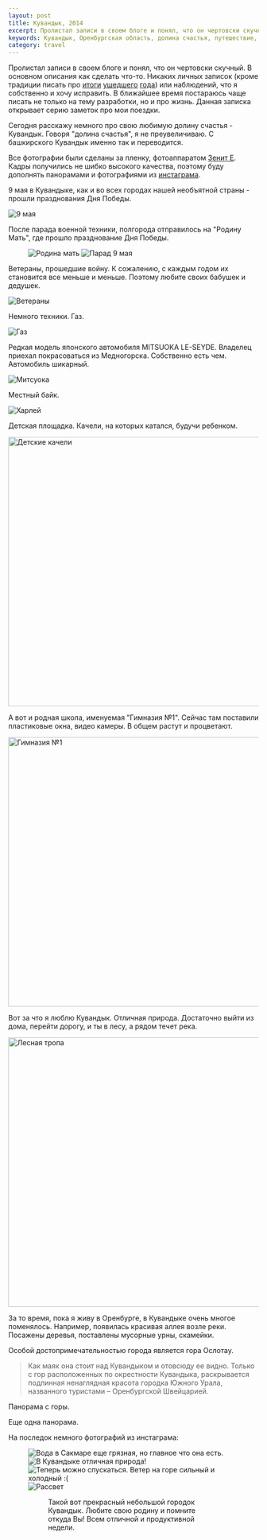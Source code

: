 ```yaml
---
layout: post
title: Кувандык, 2014
excerpt: Пролистал записи в своем блоге и понял, что он чертовски скучный. В основном описания как сделать что-то.
keywords: Кувандык, Оренбургская область, долина счастья, путешествие, кувандыкские горы, природа, 9 мая, великая отечественная война, фотографии
category: travel
---
```


Пролистал записи в своем блоге и понял, что он чертовски скучный. В основном описания как сделать что-то. Никаких личных записок (кроме традиции писать про [итоги](http://bizikov.ru/2012/04/21-god/) [ушедшего](http://bizikov.ru/2013/04/22-goda/) [года](http://bizikov.ru/2014/04/23-goda/)) или наблюдений, что я собственно и хочу исправить.
В ближайшее время постараюсь чаще писать не только на тему разработки, но и про жизнь. Данная записка открывает серию заметок про мои поездки.

Сегодня расскажу немного про свою любимую долину счастья - Кувандык. Говоря "долина счастья", я не преувеличиваю. С башкирского Кувандык именно так и переводится.

Все фотографии были сделаны за пленку, фотоаппаратом [Зенит Е](http://instagram.com/p/nxE7F6RcxC/). Кадры получились не шибко высокого качества, поэтому буду дополнять панорамами и фотографиями из [инстаграма](http://instagram.com/bizikov).

9 мая в Кувандыке, как и во всех городах нашей необъятной страны - прошли празднования Дня Победы.


<img src="http://img-fotki.yandex.ru/get/9253/35527675.17/0_b8c4a_c2a734d1_XL.jpg" title="9 мая" alt="9 мая"/>

После парада военной техники, полгорода отправилось на "Родину Мать", где прошло празднование Дня Победы.

<figure class="folium">
<img src="http://img-fotki.yandex.ru/get/5307/35527675.17/0_b8c5f_532132e7_XL.jpg" title="Родина мать" alt="Родина мать"/>
<img src="http://img-fotki.yandex.ru/get/9757/35527675.17/0_b8c5d_b69b869d_XL.jpg" title="Парад 9 мая" alt="Парад 9 мая"/>
</figure>

Ветераны, прошедшие войну. К сожалению, с каждым годом их становится все меньше и меньше. Поэтому любите своих бабушек и дедушек.

<img src="http://img-fotki.yandex.ru/get/9253/35527675.17/0_b8c49_abe6ec8c_XL.jpg" title="Ветераны " alt="Ветераны "/>

Немного техники. Газ.

<img src="http://img-fotki.yandex.ru/get/9818/35527675.17/0_b8c4c_80bfb3e7_XL.jpg" title="Газ" alt="Газ"/>

Редкая модель японского автомобиля MITSUOKA LE-SEYDE. Владелец приехал покрасоваться из Медногорска. Собственно есть чем. Автомобиль шикарный.

<img src="http://img-fotki.yandex.ru/get/9321/35527675.17/0_b8c4d_3628b81_XL.jpg" title="Митсуока" alt="Митсуока"/>

Местный байк.

<img src="http://img-fotki.yandex.ru/get/9818/35527675.17/0_b8c4e_5adfee89_XL.jpg" title="Харлей" alt="Харлей"/>

Детская площадка. Качели, на которых катался, будучи ребенком.

<img src="http://img-fotki.yandex.ru/get/9321/35527675.17/0_b8c4f_b846b7b7_XL.jpg" width="800" height="542" title="Детские качели" alt="Детские качели"/>

А вот и родная школа, именуемая "Гимназия №1". Сейчас там поставили пластиковые окна, видео камеры. В общем растут и процветают.

<img src="http://img-fotki.yandex.ru/get/9818/35527675.17/0_b8c53_e89397ee_XL.jpg" width="800" height="542" title="Гимназия №1" alt="Гимназия №1"/>

Вот за что я люблю Кувандык. Отличная природа. Достаточно выйти из дома, перейти дорогу, и ты в лесу, а рядом течет река.

<img src="http://img-fotki.yandex.ru/get/9321/35527675.17/0_b8c50_f7c991c7_XL.jpg" width="800" height="542" title="Лесная тропа" alt="Лесная тропа"/>

За то время, пока я живу в Оренбурге, в Кувандыке очень многое поменялось. Например, появилась красивая аллея возле реки. Посажены деревья, поставлены мусорные урны, скамейки.

<script src="http://occipital.com/360/embed.js?pano=TYetT7&width=800&height=520"></script>

Особой достопримечательностью города является гора Ослотау.

> Как маяк она стоит над Кувандыком и отовсюду ее видно. Только с гор расположенных по окрестности Кувандыка, раскрывается подлинная ненаглядная красота городка Южного Урала, названного туристами – Оренбургской Швейцарией.

Панорама с горы.

<script src="http://occipital.com/360/embed.js?pano=W4n3Zw&width=800&height=520"></script>

Еще одна панорама.

<script src="http://occipital.com/360/embed.js?pano=532Emm&width=800&height=520"></script>

На последок немного фотографий из инстаграма:

<figure class="folium normal">
<img src="http://photos-h.ak.instagram.com/hphotos-ak-xfa1/1662772_237547859770895_779833905_n.jpg" alt="Вода в Сакмаре еще грязная, но главное что она есть." title="Вода в Сакмаре еще грязная, но главное что она есть." />
<img src="http://photos-e.ak.instagram.com/hphotos-ak-xap1/10354425_535472646561684_813475119_n.jpg" alt="В Кувандыке отличная природа! " title="В Кувандыке отличная природа! " />
<img src="http://photos-e.ak.instagram.com/hphotos-ak-xfa1/10311208_290126777821036_562846184_n.jpg" alt="Теперь можно спускаться. Ветер на горе сильный и холодный :(" title="Теперь можно спускаться. Ветер на горе сильный и холодный :(" />
<img src="http://photos-e.ak.instagram.com/hphotos-ak-xfa1/917906_845910005437644_978629703_n.jpg" alt="Рассвет" title="Рассвет" />
<figure>

Такой вот прекрасный небольшой городок Кувандык. Любите свою родину и помните откуда Вы! Всем отличной и продуктивной недели.

